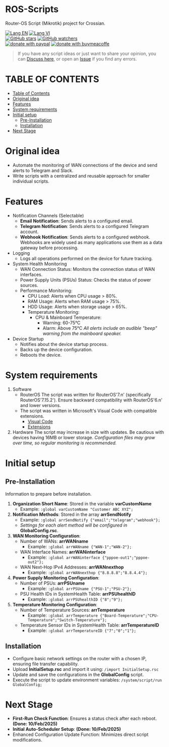 # ROS-Scripts
Router-OS Script (Mikrotik) project for Crossian.

[![Lang EN](https://img.shields.io/badge/lang-en-green)](https://github.com/quachdoduy/ROS-Scripts/blob/main/README.md)
[![Lang VI](https://img.shields.io/badge/lang-vi-yellow)](https://github.com/quachdoduy/Mikrotik-RouterOS-Script/blob/main/README.vi.md)<br/>
[![GitHub stars](https://img.shields.io/github/stars/quachdoduy/ROS-Scripts?logo=GitHub&style=flat&color=red)](https://github.com/quachdoduy/ROS-Scripts/stargazers)
[![GitHub watchers](https://img.shields.io/github/watchers/quachdoduy/ROS-Scripts?logo=GitHub&style=flat&color=blue)](https://github.com/quachdoduy/ROS-Scripts/watchers)<br/>
[![donate with paypal](https://img.shields.io/badge/Like_it%3F-Donate!-green?logo=githubsponsors&logoColor=orange&style=flat)](https://paypal.me/quachdoduy)
[![donate with buymeacoffe](https://img.shields.io/badge/Like_it%3F-Donate!-blue?logo=githubsponsors&logoColor=orange&style=flat)](https://buymeacoffee.com/quachdoduy)

>If you have any script ideas or just want to share your opinion, you can [Discuss here](https://github.com/quachdoduy/ROS-Scripts/discussions/), or open an [Issue](https://github.com/quachdoduy/ROS-Scripts/issues) if you find any errors.

# TABLE OF CONTENTS
- [Table of Contents](https://github.com/quachdoduy/ROS-Scripts/blob/main/README.md#table-of-contents)
- [Original idea](https://github.com/quachdoduy/ROS-Scripts/blob/main/README.md#original-idea)
- [Features](https://github.com/quachdoduy/ROS-Scripts/blob/main/README.md#features)
- [System requirements](https://github.com/quachdoduy/ROS-Scripts/blob/main/README.md#system-requirements)
- [Initial setup](https://github.com/quachdoduy/ROS-Scripts/blob/main/README.md#initial-setup)
    - [Pre-Installation](https://github.com/quachdoduy/ROS-Scripts/blob/main/README.md#pre-installation)
    - [Installation](https://github.com/quachdoduy/ROS-Scripts/blob/main/README.md#installation)
- [Next Stage](https://github.com/quachdoduy/ROS-Scripts/blob/main/README.md#next-stage)

# Original idea
- Automate the monitoring of WAN connections of the device and send alerts to Telegram and Slack.
- Write scripts with a centralized and reusable approach for smaller individual scripts.

# Features
- Notification Channels (Selectable)
    - **Email Notification**: Sends alerts to a configured email.
    - **Telegram Notification**: Sends alerts to a configured Telegram account.
    - **Webhook Notification**: Sends alerts to a configured webhook. Webhooks are widely used as many applications use them as a data gateway before processing.
- Logging
    - Logs all operations performed on the device for future tracking.
- System Health Monitoring
    - WAN Connection Status: Monitors the connection status of WAN interfaces.
    - Power Supply Units (PSUs) Status: Checks the status of power sources.
    - Performance Monitoring:
        - CPU Load: Alerts when CPU usage > 80%.
        - RAM Usage: Alerts when RAM usage > 75%.
        - HDD Usage: Alerts when storage usage > 65%.
        - Temperature Monitoring:
            - CPU & Mainboard Temperature:
                - Warning: 60-75°C
                - Alarm: Above 75°C
    *All alerts include an audible "beep" warning from the mainboard speaker.*
- Device Startup
    - Notifies about the device startup process.
    - Backs up the device configuration.
    - Reboots the device.

# System requirements
1. Software
    - RouterOS
    The script was written for RouterOS'7.n' (specifically RouterOS'7.15.2'). Ensure backward compatibility with RouterOS'6.n' and lower versions.
    - The script was written in Microsoft's Visual Code with compatible extensions.
        - [Visual Code](https://code.visualstudio.com/download)
        - [Extensions](https://github.com/devMikeUA/vscode_mikrotik_routeros_script)
2. Hardware
The script may increase in size with updates. Be cautious with devices having 16MB or lower storage.
*Configuration files may grow over time, so regular monitoring is recommended.*

# Initial setup
## Pre-Installation
Information to prepare before installation.
1. **Organization Short Name**: Stored in the variable **varCustomName**
    - Example: `:global varCustomName "Customer ABC XYZ";`
2. **Notification Methods**: Stored in the array **arrSendNotify**
    - Example: `:global arrSendNotify {"email";"telegram";"webhook"};`
    - *Settings for each alert method will be configured in* **GlobalConfig.rsc**.
3. **WAN Monitoring Configuration**:
    - Number of WANs: **arrWANname**
        - Example: `:global arrWANname {"WAN-1";"WAN-2"};`
    - WAN Interface Names: **arrWANinterface**
        - Example: `:global arrWANinterface {"pppoe-out1";"pppoe-out2"};`
    - WAN Next-Hop IPv4 Addresses: **arrWANnexthop**
        - Example: `:global arrWANnexthop {"8.8.8.8";"8.8.4.4"};`
4. **Power Supply Monitoring Configuration**:
    - Number of PSUs: **arrPSUname**
        - Example: `:global arrPSUname {"PSU-1";"PSU-2"};`
    - PSU Health IDs in SystemHealth Table: **arrPSUhealthID**
        - Example: `:global arrPSUhealthID {"8";"9"};`
5. **Temperature Monitoring Configuration**:
    - Number of Temperature Sources: **arrTemperature**
        - Example: `:global arrTemperature {"Board-Temperature";"CPU-Temperature";"Switch-Temperature"};`
    - Temperature Sensor IDs in SystemHealth Table: **arrTemperatureID**
        - Example: `:global arrTemperatureID {"7";"0";"1"};`
## Installation
- Configure basic network settings on the router with a chosen IP, ensuring file transfer capability.
- Upload **InitialSetup.rsc** and import it using: `/import InitialSetup.rsc`
- Update and save the configurations in the **GlobalConfig** script.
- Execute the script to update environment variables: `/system/script/run GlobalConfig;`

# Next Stage
- **First-Run Check Function**: Ensures a status check after each reboot. **(Done: 10/Feb/2025)**
- **Initial Auto-Scheduler Setup**: **(Done: 10/Feb/2025)**
- Enhanced Configuration Update Function: Minimizes direct script modifications.